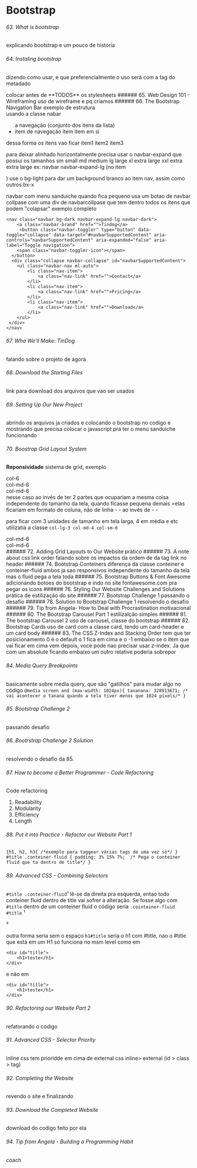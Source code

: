 # Bootstrap
###### 63. What is bootstrap
explicando bootstrap e um pouco de historia
###### 64. Instaling bootstrap
dizendo como usar, e que preferencialmente o uso será com a tag do metadado
<link rel="stylesheet" href="https://cdn.jsdelivr.net/npm/bootstrap@4.4.1/dist/css/bootstrap.min.css" integrity="sha384-Vkoo8x4CGsO3+Hhxv8T/Q5PaXtkKtu6ug5TOeNV6gBiFeWPGFN9MuhOf23Q9Ifjh" crossorigin="anonymous">
colocar antes de **TODOS** os stylesheets
###### 65. Web Design 101 - Wireframing
uso de wireframe e pq criamos
###### 66. The Bootstrap Navigation Bar
exemplo de estrutura
<nav class="navbar"> usando a classe nabar
	<ul class="navbar-nav"> a navegação (conjunto dos itens da lista)
		<li class="nav-item"> item de navegação
			<a class="nav-link">item</a> item em si
		</li>
	</ul>
</nav>
dessa forma os itens vao ficar
item1
item2
item3

para deixar alinhado horizontalmente precisa usar o navbar-expand que possui os tamanhos 
sm small
md medium
lg large
xl extra large
xxl extra extra large
ex: navbar navbar-expand-lg (no item <nav></nav>)
use o bg-light para dar um background branco ao item nav, assim como outros bx-x

navbar com menu sanduiche quando fica pequeno
usa um botao de navbar collpase com uma div de navbarcollpase que tem dentro todos os itens que podem "colapsar"
exemplo completo
```
<nav class="navbar bg-dark navbar-expand-lg navbar-dark">
    <a class="navbar-brand" href="">Tindog</a>
     <button class="navbar-toggler" type="button" data-toggle="collapse" data-target="#navbarSupportedContent" aria-controls="navbarSupportedContent" aria-expanded="false" aria-label="Toggle navigation">
    <span class="navbar-toggler-icon"></span>
  </button>
  <div class="collapse navbar-collapse" id="navbarSupportedContent">
    <ul class="navbar-nav ml-auto">
        <li class="nav-item">
            <a class="nav-link" href="">Contact</a>
        </li>
        <li class="nav-item">
            <a class="nav-link" href="">Pricing</a>
        </li>
        <li class="nav-item">
            <a class="nav-link" href="">Download</a>
        </li>
    </ul>
 </div>
</nav>
```
###### 67. Wha We'll Make: TinDog
falando sobre o projeto de agora
###### 68. Download the Starting Files
link para download dos arquivos que vao ser usados
###### 69. Setting Up Our New Project
abrindo os arquivos ja criados e colocando o bootstrap no codigo
e mostrando que precisa colocar o javascript pra ter o menu sanduiche funcionando
###### 70. Boostrap Grid Layout System
**Reponsividade**
sistema de grid, exemplo
<div class="row">
	<div class="col-6">col-6</div> <!--- so vai pegar metade da tela pq ela é dividida em 12 e nesse caso vai pegar 6 de 12 partes --->
</div>

<div class="row">
	<div class="col-md-6">col-md-6</div>
	<div class="col-md-6">col-md-6</div>
</div>
nesse caso ao invés de ter 2 partes que ocupariam a mesma coisa independente do tamanho da tela, quando ficasse pequena demais =elas ficariam em formato de coluna, não de linha
- 
-  ao invés de - -

para ficar com 3 unidades de tamanho em tela larga, 4 em média e etc
utilizatia a classe `col-lg-3 col-md-4 col-sm-6`
<div class="row">
	<div class="col-lg-3 col-md-4 col-sm-6">col-md-6</div>
	<div class="col-lg-3 col-md-4 col-sm-6">col-md-6</div>
</div>
###### 72. Adding Grid Layouts to Our Website
prático
###### 73. A note about css link order
falando sobre os impactos da ordem de da tag link no header
###### 74. Bootstrap Conteiners
diferença da classe conteiner e conteiner-fluid
ambos ja sao responsivos independente do tamanho da tela mas o fluid pega a tela toda
###### 75. Bootstrap Buttons & Font Awesome
adicionando botoes do bootstrap e indo no site fontawesome.com pra pegar os icons
###### 76. Styling Our Website Challenges and Solutions
prática de estilização do site
###### 77. Bootstrap Challenge 1
passando o desafio
###### 78. Solution to Bootstrap Challenge 1
resolvendo o desafio
###### 79. Tip from Angela- How to Deal with Procrastination
motivacional
###### 80. The Bootstrap Carousel Part 1
estilizalção simples
###### 81. The bootstrap Carousel 2
uso de carousel, classe do bootstrap
###### 82. Bootstrap Cards
uso de card com a classe card, tendo um card-header e um card body 
###### 83. The CSS Z-Index and Stacking Order
tem que ter posicionamento
0 é o default o 1 fica em cima e o -1 embaixo
se o item que vai ficar em cima vem depois, voce pode nao precisar usar z-index. Ja que com um absolute ficando embaixo um outro relative poderia sobrepor

######  84. Media Query Breakpoints
basicamente sobre media query, que são "gatilhos" para mudar algo no código
`@media screen and (max-width: 1024px){
	tananana: 328913671; /* vai acontecer o tanana quando a tela tiver menos que 1024 píxels/*
}`
###### 85. Bootstrap Challenge 2
passando desafio
###### 86. Bootrstrap Challenge 2 Solution
resolvendo o desafio da 85.
###### 87. How to become a Better Programmer - Code Refactoring
Code refactoring
1. Readability
2. Modularity
3. Efficiency
4. Length
###### 88. Put it into Practice - Refactor our Website Part 1
`{h1, h2, h3{
 /*exemplo para taggear várias tags de uma vez só*/
} #title .conteiner-fluid {
  padding: 3% 15% 7%;  /* Pega o conteiner fluid que ta dentro de title*/
}
`
###### 89. Advanced CSS - Combining Selectors
`#title .conteiner-fluid`¹
lê-se da direita pra esquerda, entao todo conteiner fluid dentro de title vai sofrer a alteração. Se fosse algo com `#title` dentro de um conteiner fluid o código seria
`.cointeiner-fluid #title`
¹
<div id="title">
	<div class="conteiner-fluid">
</div></div>
²
<div class="conteiner-fluid">
	<div id="title">
</div></div>

outra forma seria sem o espaço
`h1#title`
seria o h1 com #title, nao o #title que está em um H1
só funciona no msm level
como em 
```
<div id="title">
	<h1>teste</h1>
</div>
```
e não em 
```
<div id="title">
	<h1>teste</h1>
</div>
```

###### 90. Refactoring our Website Part 2

refatorando o codigo

###### 91. Advanced CSS - Selector Priority

inline css tem prioridde em cima de external css
inline> external (id > class > tag)

###### 92. Completing the Website

revendo o site e finalizando
###### 93. Download the Completed Website
download do codigo feito por ela
###### 94. Tip from Angela - Building a Programming Habit
coach

